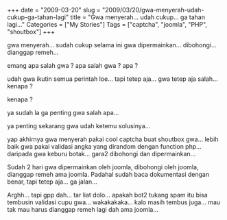 +++
date = "2009-03-20"
slug = "2009/03/20/gwa-menyerah-udah-cukup-ga-tahan-lagi"
title = "Gwa menyerah... udah cukup... ga tahan lagi..."
Categories = ["My Stories"]
Tags = ["captcha", "joomla", "PHP", "shoutbox"]
+++

gwa menyerah...
sudah cukup selama ini gwa dipermainkan...
dibohongi...
dianggap remeh...

emang apa salah gwa ? 
apa salah gwa ?
apa ?

udah gwa ikutin semua perintah loe...
tapi tetep aja...
gwa tetep aja salah...
kenapa ?

kenapa ?

ya sudah la ga penting gwa salah apa...

ya penting sekarang gwa udah ketemu solusinya...

yap akhirnya gwa menyerah pakai cool captcha buat shoutbox gwa... lebih baik gwa pakai validasi angka yang dirandom dengan function php... daripada gwa keburu botak... gara2 dibohongi dan dipermainkan...

Sudah 2 hari gwa dipermainkan oleh joomla, dibohongi oleh joomla, dianggap remeh ama joomla. Padahal sudah baca dokumentasi dengan benar, tapi tetep aja... ga jalan... 

Arghh... tapi gpp dah... tar liat dolo... apakah bot2 tukang spam itu bisa tembusin validasi cupu gwa... wakakakaka... kalo masih tembus juga... mau tak mau harus dianggap remeh lagi dah ama joomla...

